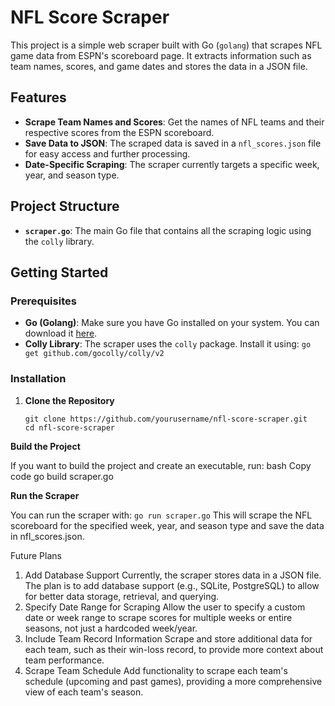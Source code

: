# NFL Score Scraper

This project is a simple web scraper built with Go (`golang`) that scrapes NFL game data from ESPN's scoreboard page. It extracts information such as team names, scores, and game dates and stores the data in a JSON file.

## Features

- **Scrape Team Names and Scores**: Get the names of NFL teams and their respective scores from the ESPN scoreboard.
- **Save Data to JSON**: The scraped data is saved in a `nfl_scores.json` file for easy access and further processing.
- **Date-Specific Scraping**: The scraper currently targets a specific week, year, and season type.

## Project Structure

- **`scraper.go`**: The main Go file that contains all the scraping logic using the `colly` library.

## Getting Started

### Prerequisites

- **Go (Golang)**: Make sure you have Go installed on your system. You can download it [here](https://golang.org/dl/).
- **Colly Library**: The scraper uses the `colly` package. Install it using:
    ```go get github.com/gocolly/colly/v2```

### Installation

1. **Clone the Repository**
   ```
   git clone https://github.com/yourusername/nfl-score-scraper.git
   cd nfl-score-scraper 
   ```

**Build the Project**

If you want to build the project and create an executable, run:
bash
Copy code
go build scraper.go

**Run the Scraper**

You can run the scraper with:
```go run scraper.go```
This will scrape the NFL scoreboard for the specified week, year, and season type and save the data in nfl_scores.json.

Future Plans
1. Add Database Support
Currently, the scraper stores data in a JSON file. The plan is to add database support (e.g., SQLite, PostgreSQL) to allow for better data storage, retrieval, and querying.
2. Specify Date Range for Scraping
Allow the user to specify a custom date or week range to scrape scores for multiple weeks or entire seasons, not just a hardcoded week/year.
3. Include Team Record Information
Scrape and store additional data for each team, such as their win-loss record, to provide more context about team performance.
4. Scrape Team Schedule
Add functionality to scrape each team's schedule (upcoming and past games), providing a more comprehensive view of each team's season.